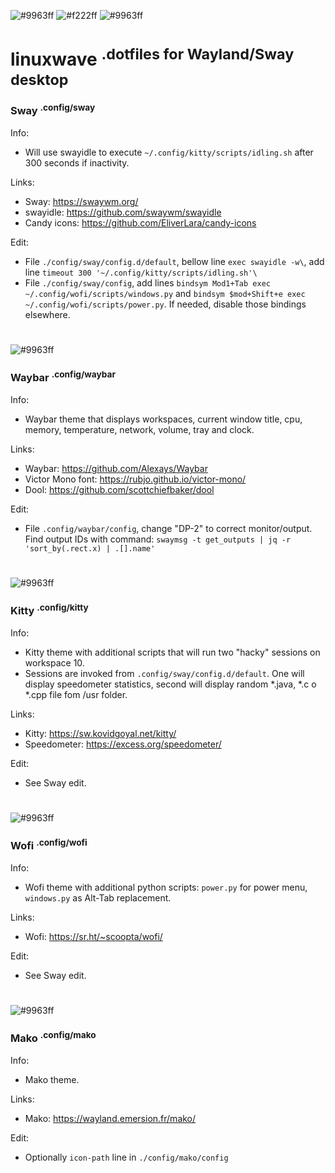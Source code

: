 ![#9963ff](https://placehold.co/800x15/9963ff/9963ff.png)
![#f222ff](https://placehold.co/800x150/161925/f222ff.png?text=linuxwave&font=raleway)
![#9963ff](https://placehold.co/800x15/9963ff/9963ff.png)
# linuxwave <sup>.dotfiles for Wayland/Sway desktop</sup>
### Sway <sup>.config/sway</sup>
Info:
* Will use swayidle to execute ```~/.config/kitty/scripts/idling.sh``` after 300 seconds if inactivity.

Links: 
* Sway: https://swaywm.org/
* swayidle: https://github.com/swaywm/swayidle
* Candy icons: https://github.com/EliverLara/candy-icons

Edit:
* File ```./config/sway/config.d/default```, bellow line ```exec swayidle -w\```, add line ```timeout 300 '~/.config/kitty/scripts/idling.sh'\```
* File ```./config/sway/config```, add lines ```bindsym Mod1+Tab exec ~/.config/wofi/scripts/windows.py``` and ```bindsym $mod+Shift+e exec ~/.config/wofi/scripts/power.py```. If needed, disable those bindings elsewhere.
#
![#9963ff](https://placehold.co/800x15/9963ff/9963ff.png)
### Waybar <sup>.config/waybar</sup>
Info:
* Waybar theme that displays workspaces, current window title, cpu, memory, temperature, network, volume, tray and clock.

Links: 
* Waybar: https://github.com/Alexays/Waybar
* Victor Mono font: https://rubjo.github.io/victor-mono/
* Dool: https://github.com/scottchiefbaker/dool

Edit:
* File ```.config/waybar/config```, change "DP-2" to correct monitor/output. Find output IDs with command: ```swaymsg -t get_outputs | jq -r 'sort_by(.rect.x) | .[].name'```
#
![#9963ff](https://placehold.co/800x15/9963ff/9963ff.png)
### Kitty <sup>.config/kitty</sup>
Info:
* Kitty theme with additional scripts that will run two "hacky" sessions on workspace 10.
* Sessions are invoked from ```.config/sway/config.d/default```. One will display speedometer statistics, second will display random *.java, *.c o *.cpp file fom /usr folder.


Links: 
* Kitty: https://sw.kovidgoyal.net/kitty/
* Speedometer: https://excess.org/speedometer/

Edit:
* See Sway edit.
#
![#9963ff](https://placehold.co/800x15/9963ff/9963ff.png)
### Wofi <sup>.config/wofi</sup>
Info:
* Wofi theme with additional python scripts: ```power.py``` for power menu, ```windows.py``` as Alt-Tab replacement.

Links: 
* Wofi: https://sr.ht/~scoopta/wofi/

Edit:
* See Sway edit.
#
![#9963ff](https://placehold.co/800x15/9963ff/9963ff.png)
### Mako <sup>.config/mako</sup>
Info:
* Mako theme.

Links: 
* Mako: https://wayland.emersion.fr/mako/

Edit:
* Optionally ```icon-path``` line in ```./config/mako/config```
#